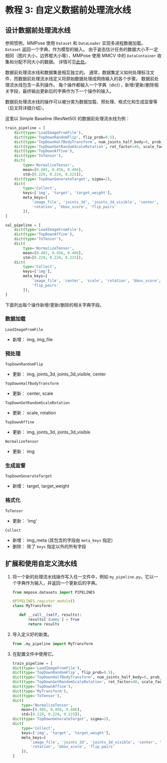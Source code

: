 # 教程 3: 自定义数据前处理流水线

## 设计数据前处理流水线

参照惯例，MMPose 使用 `Dataset` 和 `DataLoader` 实现多进程数据加载。
`Dataset` 返回一个字典，作为模型的输入。
由于姿态估计任务的数据大小不一定相同（图片大小，边界框大小等），MMPose 使用 MMCV 中的 `DataContainer` 收集和分配不同大小的数据。
详情可见[此处](https://github.com/open-mmlab/mmcv/blob/master/mmcv/parallel/data_container.py)。

数据前处理流水线和数据集是相互独立的。
通常，数据集定义如何处理标注文件，而数据前处理流水线定义将原始数据处理成网络输入的各个步骤。
数据前处理流水线包含一系列操作。
每个操作都输入一个字典（dict），新增/更新/删除相关字段，最终输出更新后的字典作为下一个操作的输入。

数据前处理流水线的操作可以被分类为数据加载、预处理、格式化和生成监督等（后文将详细介绍）。

这里以 Simple Baseline (ResNet50) 的数据前处理流水线为例：

```python
train_pipeline = [
    dict(type='LoadImageFromFile'),
    dict(type='TopDownRandomFlip', flip_prob=0.5),
    dict(type='TopDownHalfBodyTransform', num_joints_half_body=8, prob_half_body=0.3),
    dict(type='TopDownGetRandomScaleRotation', rot_factor=40, scale_factor=0.5),
    dict(type='TopDownAffine'),
    dict(type='ToTensor'),
    dict(
        type='NormalizeTensor',
        mean=[0.485, 0.456, 0.406],
        std=[0.229, 0.224, 0.225]),
    dict(type='TopDownGenerateTarget', sigma=2),
    dict(
        type='Collect',
        keys=['img', 'target', 'target_weight'],
        meta_keys=[
            'image_file', 'joints_3d', 'joints_3d_visible', 'center', 'scale',
            'rotation', 'bbox_score', 'flip_pairs'
        ]),
]

val_pipeline = [
    dict(type='LoadImageFromFile'),
    dict(type='TopDownAffine'),
    dict(type='ToTensor'),
    dict(
        type='NormalizeTensor',
        mean=[0.485, 0.456, 0.406],
        std=[0.229, 0.224, 0.225]),
    dict(
        type='Collect',
        keys=['img'],
        meta_keys=[
            'image_file', 'center', 'scale', 'rotation', 'bbox_score',
            'flip_pairs'
        ]),
]
```

下面列出每个操作新增/更新/删除的相关字典字段。

### 数据加载

`LoadImageFromFile`

- 新增： img, img_file

### 预处理

`TopDownRandomFlip`

- 更新： img, joints_3d, joints_3d_visible, center

`TopDownHalfBodyTransform`

- 更新： center, scale

`TopDownGetRandomScaleRotation`

- 更新： scale, rotation

`TopDownAffine`

- 更新： img, joints_3d, joints_3d_visible

`NormalizeTensor`

- 更新： img

### 生成监督

`TopDownGenerateTarget`

- 新增： target, target_weight

### 格式化

`ToTensor`

- 更新： 'img'

`Collect`

- 新增： img_meta (其包含的字段由 `meta_keys` 指定)
- 删除： 除了 `keys` 指定以外的所有字段

## 扩展和使用自定义流水线

1. 将一个新的处理流水线操作写入任一文件中，例如 `my_pipeline.py`。它以一个字典作为输入，并返回一个更新后的字典。

   ```python
   from mmpose.datasets import PIPELINES

   @PIPELINES.register_module()
   class MyTransform:

      def __call__(self, results):
          results['dummy'] = True
          return results
   ```

1. 导入定义好的新类。

   ```python
   from .my_pipeline import MyTransform
   ```

1. 在配置文件中使用它。

   ```python
   train_pipeline = [
   dict(type='LoadImageFromFile'),
   dict(type='TopDownRandomFlip', flip_prob=0.5),
   dict(type='TopDownHalfBodyTransform', num_joints_half_body=8, prob_half_body=0.3),
   dict(type='TopDownGetRandomScaleRotation', rot_factor=40, scale_factor=0.5),
   dict(type='TopDownAffine'),
   dict(type='MyTransform'),
   dict(type='ToTensor'),
   dict(
       type='NormalizeTensor',
       mean=[0.485, 0.456, 0.406],
       std=[0.229, 0.224, 0.225]),
   dict(type='TopDownGenerateTarget', sigma=2),
   dict(
       type='Collect',
       keys=['img', 'target', 'target_weight'],
       meta_keys=[
           'image_file', 'joints_3d', 'joints_3d_visible', 'center', 'scale',
           'rotation', 'bbox_score', 'flip_pairs'
       ]),
   ]
   ```
